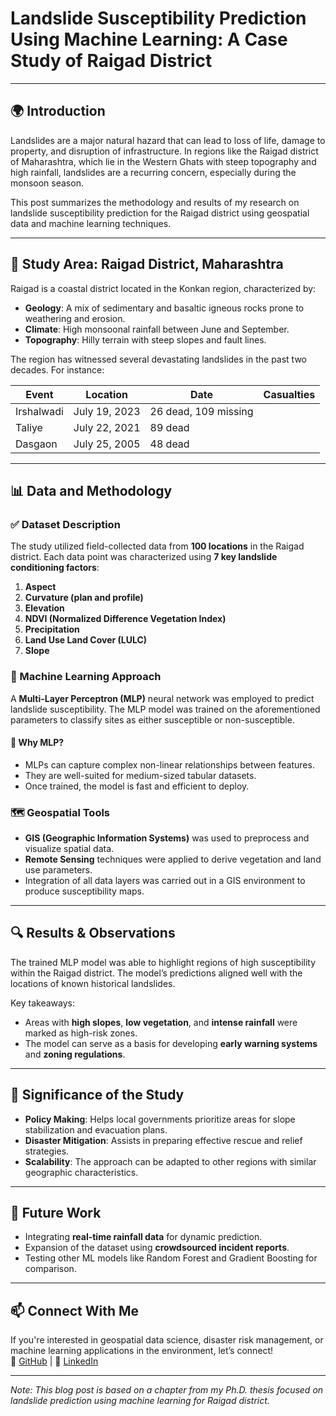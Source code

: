 # Landslide Susceptibility Prediction Using Machine Learning: A Case Study of Raigad District

---

## 🌍 Introduction

Landslides are a major natural hazard that can lead to loss of life, damage to property, and disruption of infrastructure. In regions like the Raigad district of Maharashtra, which lie in the Western Ghats with steep topography and high rainfall, landslides are a recurring concern, especially during the monsoon season.

This post summarizes the methodology and results of my research on landslide susceptibility prediction for the Raigad district using geospatial data and machine learning techniques.

---

## 🧭 Study Area: Raigad District, Maharashtra

Raigad is a coastal district located in the Konkan region, characterized by:

- **Geology**: A mix of sedimentary and basaltic igneous rocks prone to weathering and erosion.
- **Climate**: High monsoonal rainfall between June and September.
- **Topography**: Hilly terrain with steep slopes and fault lines.

The region has witnessed several devastating landslides in the past two decades. For instance:

| Event | Location | Date | Casualties |
|-------|----------|------|------------|
| Irshalwadi | July 19, 2023 | 26 dead, 109 missing |
| Taliye | July 22, 2021 | 89 dead |
| Dasgaon | July 25, 2005 | 48 dead |

---

## 📊 Data and Methodology

### ✅ Dataset Description

The study utilized field-collected data from **100 locations** in the Raigad district. Each data point was characterized using **7 key landslide conditioning factors**:

1. **Aspect**
2. **Curvature (plan and profile)**
3. **Elevation**
4. **NDVI (Normalized Difference Vegetation Index)**
5. **Precipitation**
6. **Land Use Land Cover (LULC)**
7. **Slope**

### 🧠 Machine Learning Approach

A **Multi-Layer Perceptron (MLP)** neural network was employed to predict landslide susceptibility. The MLP model was trained on the aforementioned parameters to classify sites as either susceptible or non-susceptible.

#### 📌 Why MLP?

- MLPs can capture complex non-linear relationships between features.
- They are well-suited for medium-sized tabular datasets.
- Once trained, the model is fast and efficient to deploy.

### 🗺️ Geospatial Tools

- **GIS (Geographic Information Systems)** was used to preprocess and visualize spatial data.
- **Remote Sensing** techniques were applied to derive vegetation and land use parameters.
- Integration of all data layers was carried out in a GIS environment to produce susceptibility maps.

---

## 🔍 Results & Observations

The trained MLP model was able to highlight regions of high susceptibility within the Raigad district. The model’s predictions aligned well with the locations of known historical landslides.

Key takeaways:

- Areas with **high slopes**, **low vegetation**, and **intense rainfall** were marked as high-risk zones.
- The model can serve as a basis for developing **early warning systems** and **zoning regulations**.

---

## 📌 Significance of the Study

- **Policy Making**: Helps local governments prioritize areas for slope stabilization and evacuation plans.
- **Disaster Mitigation**: Assists in preparing effective rescue and relief strategies.
- **Scalability**: The approach can be adapted to other regions with similar geographic characteristics.

---

## 🔭 Future Work

- Integrating **real-time rainfall data** for dynamic prediction.
- Expansion of the dataset using **crowdsourced incident reports**.
- Testing other ML models like Random Forest and Gradient Boosting for comparison.

---

## 📫 Connect With Me

If you're interested in geospatial data science, disaster risk management, or machine learning applications in the environment, let’s connect!  
🔗 [GitHub](https://github.com/gsmahamunkar) | 💼 [LinkedIn](https://linkedin.com/in/geetanjali-mahamunkar/)

---

*Note: This blog post is based on a chapter from my Ph.D. thesis focused on landslide prediction using machine learning for Raigad district.*
